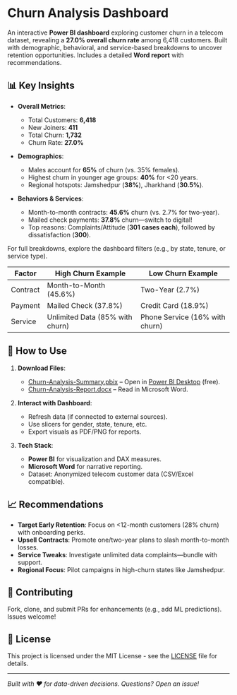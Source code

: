 # Churn Analysis Dashboard

<image-card alt="Dashboard Screenshot" src="Screenshot(13).png" ></image-card>

An interactive **Power BI dashboard** exploring customer churn in a telecom dataset, revealing a **27.0% overall churn rate** among 6,418 customers. Built with demographic, behavioral, and service-based breakdowns to uncover retention opportunities. Includes a detailed **Word report** with recommendations.

## 📊 Key Insights
- **Overall Metrics**:
  - Total Customers: **6,418**
  - New Joiners: **411**
  - Total Churn: **1,732**
  - Churn Rate: **27.0%**

- **Demographics**:
  - Males account for **65%** of churn (vs. 35% females).
  - Highest churn in younger age groups: **40%** for <20 years.
  - Regional hotspots: Jamshedpur (**38%**), Jharkhand (**30.5%**).

- **Behaviors & Services**:
  - Month-to-month contracts: **45.6%** churn (vs. 2.7% for two-year).
  - Mailed check payments: **37.8%** churn—switch to digital!
  - Top reasons: Complaints/Attitude (**301 cases each**), followed by dissatisfaction (**300**).

For full breakdowns, explore the dashboard filters (e.g., by state, tenure, or service type).

| Factor | High Churn Example | Low Churn Example |
|--------|--------------------|-------------------|
| Contract | Month-to-Month (45.6%) | Two-Year (2.7%) |
| Payment | Mailed Check (37.8%) | Credit Card (18.9%) |
| Service | Unlimited Data (85% with churn) | Phone Service (16% with churn) |

## 🚀 How to Use
1. **Download Files**:
   - [Churn-Analysis-Summary.pbix](Churn-Analysis-Summary.pbix) – Open in [Power BI Desktop](https://powerbi.microsoft.com/desktop/) (free).
   - [Churn-Analysis-Report.docx](Churn-Analysis-Report.docx) – Read in Microsoft Word.

2. **Interact with Dashboard**:
   - Refresh data (if connected to external sources).
   - Use slicers for gender, state, tenure, etc.
   - Export visuals as PDF/PNG for reports.

3. **Tech Stack**:
   - **Power BI** for visualization and DAX measures.
   - **Microsoft Word** for narrative reporting.
   - Dataset: Anonymized telecom customer data (CSV/Excel compatible).

## 📈 Recommendations
- **Target Early Retention**: Focus on <12-month customers (28% churn) with onboarding perks.
- **Upsell Contracts**: Promote one/two-year plans to slash month-to-month losses.
- **Service Tweaks**: Investigate unlimited data complaints—bundle with support.
- **Regional Focus**: Pilot campaigns in high-churn states like Jamshedpur.

## 🤝 Contributing
Fork, clone, and submit PRs for enhancements (e.g., add ML predictions). Issues welcome!

## 📄 License
This project is licensed under the MIT License - see the [LICENSE](LICENSE) file for details.

---

*Built with ❤️ for data-driven decisions. Questions? Open an issue!*
